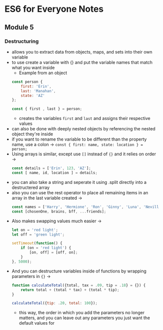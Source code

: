 # ES6 for Everyone Notes

## Module 5

### Destructuring
+ allows you to extract data from objects, maps, and sets into their own variable
+ to use create a variable with {} and put the variable names that match what you want inside
	* Example from an object
	```javascript
	const person {
		first: 'Erin',
		last: 'Manahan',
		state: 'AZ'
	};

	const { first , last } = person;
	```
	* creates the variables `first` and `last` and assigns their respective values
+ can also be done with deeply nested objects by referencing the nested object they're inside
+ if you want to rename the variable to be different than the property name, use a colon → `const { first: name, state: location } = person;`
+ Using arrays is similar, except use `[]` instead of `{}` and it relies on order →
	```javascript
	const details = ['Erin', 123, 'AZ'];
	const [ name, id, location ] = details;
	```
+ you can also take a string and seperate it using .split directly into a destructered array
+ also you can use the rest operator to place all remaining items in an array in the last variable created →
	```javascript
	const names = ['Harry', 'Hermione', 'Ron', 'Ginny', 'Luna', 'Neville'];
	const [chosenOne, brains, bff, ...friends];
	```
+ Also makes swapping values much easier →
	```javascript
	let on = 'red light';
	let off = 'green light';
	
	setTimeout(function() {
		if (on = 'red light') {
			[on, off] = [off, on];
		}
	}, 5000);
	```
+ And you can destructure variables inside of functions by wrapping parameters in `{}` →
	```javascript
	function calculateTotal({total, tax = .09, tip = .18} = {}) {
		return total + (total * tax) + (total * tip);
	}

	calculateTotal({tip: .20, total: 100});
	```
	* this way, the order in which you add the parameters no longer matters, and you can leave out any parameters you just want the default values for

